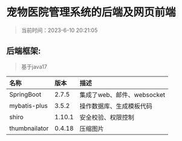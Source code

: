 # 宠物医院管理系统的后端及网页前端

> 当前时间：2023-6-10 20:21:05

## 后端框架:

> 基于java17

| 名称            | 版本     | 描述                  |
|:--------------|:-------|:--------------------|
| SpringBoot    | 2.7.5  | 集成了web、邮件、websocket |
| mybatis-plus  | 3.5.2  | 操作数据库、生成模板代码        |
| shiro         | 1.10.1 | 安全校验、权限控制           |
| thumbnailator | 0.4.18 | 压缩图片                |

